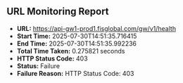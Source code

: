 ## URL Monitoring Report

- **URL:** https://api-gw1-prod1.fisglobal.com/gw/v1/health
- **Start Time:** 2025-07-30T14:51:35.716415
- **End Time:** 2025-07-30T14:51:35.992236
- **Total Time Taken:** 0.275821 seconds
- **HTTP Status Code:** 403
- **Status:** Failure
- **Failure Reason:** HTTP Status Code: 403
